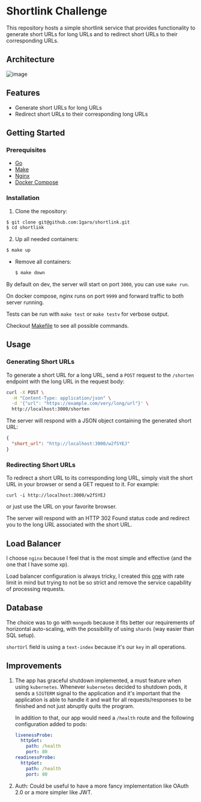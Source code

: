 # Shortlink Challenge

This repository hosts a simple shortlink service that provides functionality to generate short URLs for long URLs and to redirect short URLs to their corresponding URLs.

## Architecture
![image](https://github.com/1garo/shortlink/assets/44412643/51658204-2b36-4700-b3a9-c3c405e08a2e)

## Features

- Generate short URLs for long URLs
- Redirect short URLs to their corresponding long URLs

## Getting Started

### Prerequisites

- [Go](https://go.dev/doc/install)
- [Make](https://www.gnu.org/software/make/#download)
- [Nginx](https://www.nginx.com/resources/wiki/start/topics/tutorials/install/)
- [Docker Compose](https://docs.docker.com/compose/install/)

### Installation

1. Clone the repository:

```bash
$ git clone git@github.com:1garo/shortlink.git
$ cd shortlink
```

2. Up all needed containers:

```bash
$ make up
```

- Remove all containers:

  ```bash
  $ make down
  ```


By default on dev, the server will start on port `3000`, you can use `make run`.

On  docker compose, nginx runs on port `9999` and forward traffic to both server running.

Tests can be run with `make test` or `make testv` for verbose output.

Checkout [Makefile](./Makefile) to see all possible commands.

## Usage

### Generating Short URLs

To generate a short URL for a long URL, send a `POST` request to the `/shorten` endpoint with the long URL in the request body:

```bash
curl -X POST \
  -H "Content-Type: application/json" \
  -d '{"url": "https://example.com/very/long/url"}' \
  http://localhost:3000/shorten
```

The server will respond with a JSON object containing the generated short URL:

```json
{
  "short_url": "http://localhost:3000/w2fSYEJ"
}
```

### Redirecting Short URLs
To redirect a short URL to its corresponding long URL, simply visit the short URL in your browser or send a GET request to it. For example:

`curl -i http://localhost:3000/w2fSYEJ`

or just use the URL on your favorite browser.

The server will respond with an HTTP 302 Found status code and redirect you to the long URL associated with the short URL.

## Load Balancer
I choose `nginx` because I feel that is the most simple and effective (and the one that I have some xp).

Load balancer configuration is always tricky, I created this [one](nginx.conf) with rate limit in mind but trying to not be so strict and remove the service capability of processing requests.

## Database
The choice was to go with `mongodb` because it fits better our requirements of horizontal auto-scaling, with the possibility of using `shards` (way easier than SQL setup). 

`shortUrl` field is using a `text-index` because it's our `key` in all operations.

## Improvements
1. The app has graceful shutdown implemented, a must feature when using `kubernetes`. Whenever `kubernetes` decided to shutdown pods, it sends a `SIGTERM` signal to the application and it's important that the application is able to handle it and wait for all requests/responses to be finished and not just abruptly quits the program.

    In addition to that, our app would need a `/health` route and the following configuration added to pods:
    ```yaml
    livenessProbe:
      httpGet:
        path: /health
        port: 80
    readinessProbe:
      httpGet:
        path: /health
        port: 80
    ```
2. Auth: Could be useful to have a more fancy implementation like OAuth 2.0 or a more simpler like JWT.
